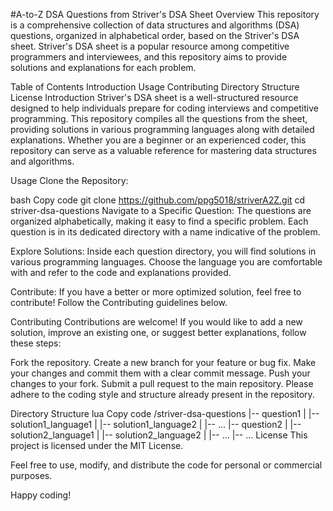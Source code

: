 #A-to-Z DSA Questions from Striver's DSA Sheet
Overview
This repository is a comprehensive collection of data structures and algorithms (DSA) questions, organized in alphabetical order, based on the Striver's DSA sheet. Striver's DSA sheet is a popular resource among competitive programmers and interviewees, and this repository aims to provide solutions and explanations for each problem.

Table of Contents
Introduction
Usage
Contributing
Directory Structure
License
Introduction
Striver's DSA sheet is a well-structured resource designed to help individuals prepare for coding interviews and competitive programming. This repository compiles all the questions from the sheet, providing solutions in various programming languages along with detailed explanations. Whether you are a beginner or an experienced coder, this repository can serve as a valuable reference for mastering data structures and algorithms.

Usage
Clone the Repository:

bash
Copy code
git clone https://github.com/ppg5018/striverA2Z.git
cd striver-dsa-questions
Navigate to a Specific Question:
The questions are organized alphabetically, making it easy to find a specific problem. Each question is in its dedicated directory with a name indicative of the problem.

Explore Solutions:
Inside each question directory, you will find solutions in various programming languages. Choose the language you are comfortable with and refer to the code and explanations provided.

Contribute:
If you have a better or more optimized solution, feel free to contribute! Follow the Contributing guidelines below.

Contributing
Contributions are welcome! If you would like to add a new solution, improve an existing one, or suggest better explanations, follow these steps:

Fork the repository.
Create a new branch for your feature or bug fix.
Make your changes and commit them with a clear commit message.
Push your changes to your fork.
Submit a pull request to the main repository.
Please adhere to the coding style and structure already present in the repository.

Directory Structure
lua
Copy code
/striver-dsa-questions
|-- question1
|   |-- solution1_language1
|   |-- solution1_language2
|   |-- ...
|-- question2
|   |-- solution2_language1
|   |-- solution2_language2
|   |-- ...
|-- ...
License
This project is licensed under the MIT License.

Feel free to use, modify, and distribute the code for personal or commercial purposes.

Happy coding!

